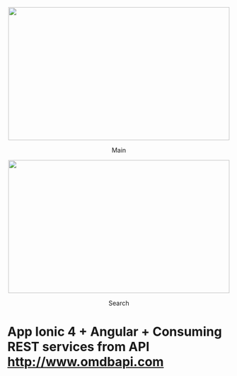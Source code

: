 <p align="center"><img width="500" height="300" src="https://res.cloudinary.com/dvm6sgg1h/image/upload/v1579399826/cinema/zk3g99fkbldpnn0f0cdw.png"></p>
<p align="center">Main</p>

<p align="center"><img width="500" height ="300" src="https://res.cloudinary.com/dvm6sgg1h/image/upload/v1579399837/cinema/zim79apdxpfukf4mmanp.png"></p>
<p align="center">Search</p>


# App Ionic 4 + Angular + Consuming REST services from API  http://www.omdbapi.com
